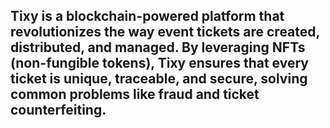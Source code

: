   ## Tixy is a blockchain-powered platform that revolutionizes the way event tickets are created, distributed, and managed. By leveraging NFTs (non-fungible tokens), Tixy ensures that every ticket is unique, traceable, and secure, solving common problems like fraud and ticket counterfeiting.
